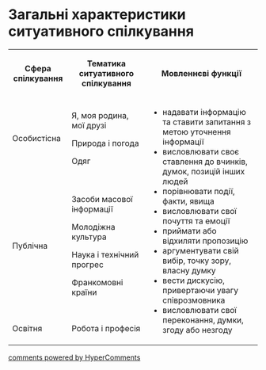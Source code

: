 <div id="hypercomments_widget" class="js-hypercomments-widget invisible"></div>

# Загальні характеристики ситуативного спілкування

<table>
<tbody>
<tr>
<td style="text-align: center;" width="113">
<p><strong>Сфера спілкування</strong></p>
</td>
<td style="text-align: center;" width="208">
<p><strong>Тематика ситуативного спілкування</strong></p>
</td>
<td style="text-align: center;" width="340">
<p><strong>Мовленнєві функції</strong></p>
</td>
</tr>
<tr>
<td width="113">
<p>Особистісна</p>
</td>
<td width="208">
<p>Я, моя родина, мої друзі</p>
<p>Природа і погода</p>
<p>Одяг</p>
</td>
<td rowspan="3" width="340">
<ul>
<li>надавати інформацію та ставити запитання з метою уточнення інформації</li>
<li>висловлювати своє ставлення до вчинків, думок, позицій інших людей</li>
<li>порівнювати події, факти, явища</li>
<li>висловлювати свої почуття та емоції</li>
<li>приймати або відхиляти пропозицію</li>
<li>аргументувати свій вибір, точку зору, власну думку</li>
<li>вести дискусію, привертаючи увагу співрозмовника</li>
<li>висловлювати свої переконання, думки, згоду або незгоду</li>
</ul>
</td>
</tr>
<tr>
<td width="113">
<p>Публічна</p>
</td>
<td width="208">
<p>Засоби масової інформації</p>
<p>Молодіжна культура</p>
<p>Наука і технічний прогрес</p>
<p>Франкомовні країни</p>
</td>
</tr>
<tr>
<td width="113">
<p>Освітня</p>
</td>
<td width="208">
<p>Робота і професія</p>
</td>
</tr>
</tbody>
</table>

<div class="js-hypercomments-container">
    <a href="http://hypercomments.com" class="hc-link" title="comments widget">comments powered by HyperComments</a>
</div>